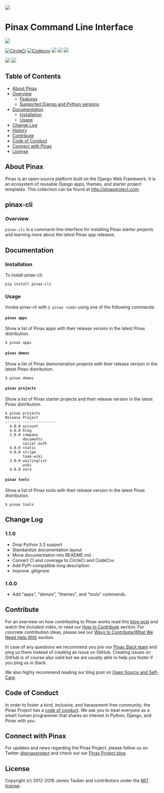 ![](http://pinaxproject.com/pinax-design/patches/pinax-cli.svg)

# Pinax Command Line Interface

[![](https://img.shields.io/pypi/v/pinax-cli.svg)](https://pypi.python.org/pypi/pinax-cli/)

[![CircleCi](https://img.shields.io/circleci/project/github/pinax/pinax-cli.svg)](https://circleci.com/gh/pinax/pinax-cli)
[![Codecov](https://img.shields.io/codecov/c/github/pinax/pinax-cli.svg)](https://codecov.io/gh/pinax/pinax-cli)
[![](https://img.shields.io/github/contributors/pinax/pinax-cli.svg)](https://github.com/pinax/pinax-cli/graphs/contributors)
[![](https://img.shields.io/github/issues-pr/pinax/pinax-cli.svg)](https://github.com/pinax/pinax-cli/pulls)
[![](https://img.shields.io/github/issues-pr-closed/pinax/pinax-cli.svg)](https://github.com/pinax/pinax-cli/pulls?q=is%3Apr+is%3Aclosed)

[![](http://slack.pinaxproject.com/badge.svg)](http://slack.pinaxproject.com/)
[![](https://img.shields.io/badge/license-MIT-blue.svg)](https://opensource.org/licenses/MIT)

## Table of Contents

* [About Pinax](#about-pinax)
* [Overview](#overview)
  * [Features](#features)
  * [Supported Django and Python versions](#supported-django-and-python-versions)
* [Documentation](#documentation)
  * [Installation](#installation)
  * [Usage](#usage)
* [Change Log](#change-log)
* [History](#history)
* [Contribute](#contribute)
* [Code of Conduct](#code-of-conduct)
* [Connect with Pinax](#connect-with-pinax)
* [License](#license)


## About Pinax

Pinax is an open-source platform built on the Django Web Framework. It is an ecosystem of reusable
Django apps, themes, and starter project templates. This collection can be found at http://pinaxproject.com.


## pinax-cli

### Overview

`pinax-cli` is a command-line interface for installing Pinax starter projects
and learning more about the latest Pinax app releases.


## Documentation

### Installation

To install pinax-cli:

    pip install pinax-cli


### Usage

Invoke pinax-cli with `$ pinax <cmd>` using one of the following commands:

#### `pinax apps`

Show a list of Pinax apps with their release version in the latest Pinax distribution.

```commandline
$ pinax apps
```

#### `pinax demos`

Show a list of Pinax demonstration projects with their release version in the latest Pinax distribution.

```commandline
$ pinax demos
```

#### `pinax projects`

Show a list of Pinax starter projects and their release version in the latest Pinax distribution.

```commandline
$ pinax projects
Release Project
------- ---------------
  4.0.0 account
  4.0.0 blog
  2.0.0 company
        documents
        social-auth
  4.0.0 static
  4.0.0 stripe
        team-wiki
  3.0.0 waitinglist
        wiki
  4.0.0 zero
```

#### `pinax tools`

Show a list of Pinax tools with their release version in the latest Pinax distribution.

```commandline
$ pinax tools
```


## Change Log

### 1.1.0

* Drop Python 3.3 support
* Standardize documentation layout
* Move documentation into README.md
* Convert CI and coverage to CircleCi and CodeCov
* Add PyPi-compatible long description
* Improve .gitignore

### 1.0.0

* Add "apps", "demos", "themes", and "tools" commands.


## Contribute

For an overview on how contributing to Pinax works read this [blog post](http://blog.pinaxproject.com/2016/02/26/recap-february-pinax-hangout/)
and watch the included video, or read our [How to Contribute](http://pinaxproject.com/pinax/how_to_contribute/) section.
For concrete contribution ideas, please see our
[Ways to Contribute/What We Need Help With](http://pinaxproject.com/pinax/ways_to_contribute/) section.

In case of any questions we recommend you join our [Pinax Slack team](http://slack.pinaxproject.com)
and ping us there instead of creating an issue on GitHub. Creating issues on GitHub is of course
also valid but we are usually able to help you faster if you ping us in Slack.

We also highly recommend reading our blog post on [Open Source and Self-Care](http://blog.pinaxproject.com/2016/01/19/open-source-and-self-care/).


## Code of Conduct

In order to foster a kind, inclusive, and harassment-free community, the Pinax Project
has a [code of conduct](http://pinaxproject.com/pinax/code_of_conduct/).
We ask you to treat everyone as a smart human programmer that shares an interest in Python, Django, and Pinax with you.


## Connect with Pinax

For updates and news regarding the Pinax Project, please follow us on Twitter [@pinaxproject](https://twitter.com/pinaxproject)
and check out our [Pinax Project blog](http://blog.pinaxproject.com).


## License

Copyright (c) 2012-2018 James Tauber and contributors under the [MIT license](https://opensource.org/licenses/MIT).
